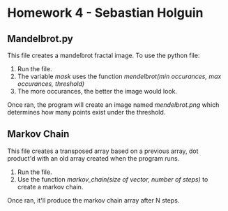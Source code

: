 # Homework 4 - Sebastian Holguin

## Mandelbrot.py

This file creates a mandelbrot fractal image. To use the python file:
1. Run the file.
2. The variable *mask* uses the function *mendelbrot(min occurances, max occurances, threshold)*
3. The more occurances, the better the image would look.

Once ran, the program will create an image named *mendelbrot.png* which determines how many points exist under the threshold.

## Markov Chain

This file creates a transposed array based on a previous array, dot product'd with an old array created when the program runs.
1. Run the file.
2. Use the function *markov_chain(size of vector, number of steps)* to create a markov chain.

Once ran, it'll produce the markov chain array after N steps.

